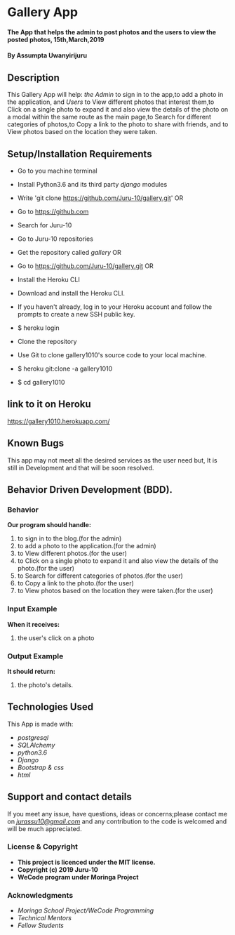 # Gallery App

#### The App that helps the admin to post photos and the users to view the posted photos, 15th,March,2019

#### By **Assumpta Uwanyirijuru**

## Description
This Gallery App will help:
*the Admin* to sign in to the app,to add a photo in the application,
and
*Users* to View different photos that interest them,to Click on a single photo to expand it and also view the details of the photo on a modal within the same route as the main page,to Search for different categories of photos,to Copy a link to the photo to share with friends, and to View photos based on the location they were taken.

## Setup/Installation Requirements

* Go to you machine terminal
* Install Python3.6 and its third party *django* modules
* Write 'git clone https://github.com/Juru-10/gallery.git'
OR
* Go to https://github.com
* Search for Juru-10
* Go to Juru-10 repositories
* Get the repository called *gallery*
OR
* Go to https://github.com/Juru-10/gallery.git
OR
* Install the Heroku CLI
* Download and install the Heroku CLI.

* If you haven't already, log in to your Heroku account and follow the prompts to create a new SSH public key.

* $ heroku login
* Clone the repository
* Use Git to clone gallery1010's source code to your local machine.

* $ heroku git:clone -a gallery1010
* $ cd gallery1010

## link to it on Heroku

https://gallery1010.herokuapp.com/
## Known Bugs

This app may not meet all the desired services as the user need but,
It is still in Development and that will be soon resolved.

## Behavior Driven Development (BDD).

### Behavior

**Our program should handle:**
1. to sign in to the blog.(for the admin)
2. to add a photo to the application.(for the admin)
3. to View different photos.(for the user)
4. to Click on a single photo to expand it and also view the details of the photo.(for the user)
5. to Search for different categories of photos.(for the user)
6. to Copy a link to the photo.(for the user)
7. to View photos based on the location they were taken.(for the user)

### Input Example

**When it receives:**
1. the user's click on a photo

### Output Example

**It should return:**
1. the photo's details.

## Technologies Used

This App is made with:
* *postgresql*
* *SQLAlchemy*
* *python3.6*
* *Django*
* *Bootstrap & css*
* *html*

## Support and contact details

If you meet any issue, have questions, ideas or concerns;please contact me on
*jurassu10@gmail.com* and any contribution to the code is welcomed and will be much appreciated.

### License & Copyright

* **This project is licenced under the MIT license.**
* **Copyright (c) 2019 Juru-10**
* **WeCode program under Moringa Project**

### Acknowledgments

* *Moringa School Project/WeCode Programming*
* *Technical Mentors*
* *Fellow Students*
